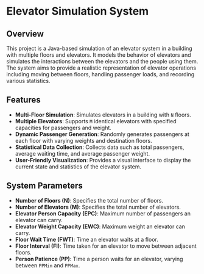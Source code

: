 # Elevator Simulation System

## Overview

This project is a Java-based simulation of an elevator system in a building with multiple floors and elevators. It models the behavior of elevators and simulates the interactions between the elevators and the people using them. The system aims to provide a realistic representation of elevator operations including moving between floors, handling passenger loads, and recording various statistics.

## Features

- **Multi-Floor Simulation**: Simulates elevators in a building with `N` floors.
- **Multiple Elevators**: Supports `M` identical elevators with specified capacities for passengers and weight.
- **Dynamic Passenger Generation**: Randomly generates passengers at each floor with varying weights and destination floors.
- **Statistical Data Collection**: Collects data such as total passengers, average waiting time, and average passenger weight.
- **User-Friendly Visualization**: Provides a visual interface to display the current state and statistics of the elevator system.

## System Parameters

- **Number of Floors (N)**: Specifies the total number of floors.
- **Number of Elevators (M)**: Specifies the total number of elevators.
- **Elevator Person Capacity (EPC)**: Maximum number of passengers an elevator can carry.
- **Elevator Weight Capacity (EWC)**: Maximum weight an elevator can carry.
- **Floor Wait Time (FWT)**: Time an elevator waits at a floor.
- **Floor Interval (FI)**: Time taken for an elevator to move between adjacent floors.
- **Person Patience (PP)**: Time a person waits for an elevator, varying between `PPMin` and `PPMax`.
